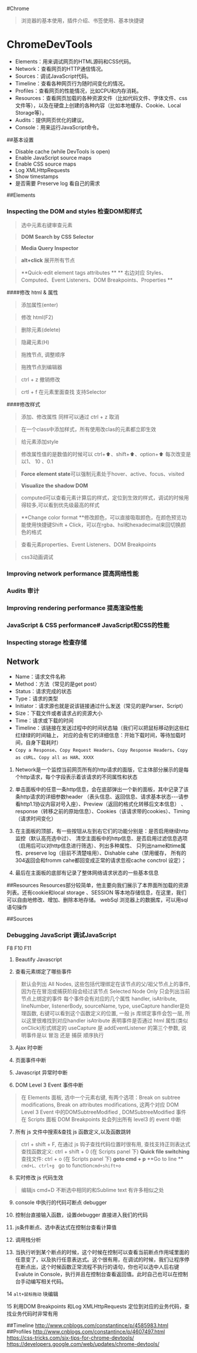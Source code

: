 #Chrome
>    浏览器的基本使用，插件介绍、书签使用、基本快捷键

# ChromeDevTools

- Elements：用来调试网页的HTML源码和CSS代码。
- Network：查看网页的HTTP通信情况。
- Sources：调试JavaScript代码。
- Timeline：查看各种网页行为随时间变化的情况。
- Profiles：查看网页的性能情况，比如CPU和内存消耗。
- Resources：查看网页加载的各种资源文件（比如代码文件、字体文件、css文件等），以及在硬盘上创建的各种内容（比如本地缓存、Cookie、Local Storage等）。
- Audits：提供网页优化的建议。
- Console：用来运行JavaScript命令。

##基本设置
- Disable cache (while DevTools is open)
- Enable JavaScript source maps
- Enable CSS source maps
- Log XMLHttpRequests
- Show timestamps
- 是否需要 Preserve log 看自己的需求

##Elements

### Inspecting the DOM and styles 检查DOM和样式
>  选中元素右键审查元素

>  **DOM Search by CSS Selector**

>  **Media Query Inspector**

>  **alt+click** 展开所有节点

>  **Quick-edit element tags attributes **
>  ** 右边对应 Styles、Computed、Event Listeners、DOM Breakpoints、Properties **

####修改 html & 属性

>  添加属性(enter)

>  修改 html(F2)

>  删除元素(delete)

>  隐藏元素(H)

>  拖拽节点, 调整顺序

>  拖拽节点到编辑器

>  ctrl + z 撤销修改

>  crtl + f 在元素里面查找 支持Selector

####修改样式
>  添加、修改属性 同样可以通过 ctrl + z 取消

>  在一个class中添加样式，所有使用改clas的元素都立即生效

>  给元素添加style

>  修改属性值的是数值的时候可以 ctrl+⬆️、shift+⬆️、option+⬆️ 每次改变是以1、 10 、0.1

>  **Force element state**可以强制元素处于hover、active、focus、visited

>  **Visualize the shadow DOM**

>  computed可以查看元素计算后的样式，定位到生效的样式，调试的时候用得较多,可以看到优先级最高的样式

>  **Change color format **修改颜色，可以直接吸取颜色，在颜色预览功能使用快捷键Shift + Click，可以在rgba、hsl和hexadecimal来回切换颜色的格式

>  查看元素properties、Event Listeners、DOM Breakpoints

>  css3动画调试


### Improving network performance 提高网络性能
### Audits 审计
### Improving rendering performance 提高渲染性能
### JavaScript & CSS performance# JavaScript和CSS的性能
### Inspecting storage 检查存储

## Network
- Name：请求文件名称
- Method：方法（常见的是get post）
- Status：请求完成的状态
- Type：请求的类型
- Initiator：请求源也就是说该链接通过什么发送（常见的是Parser、Script）
- Size：下载文件或者请求占的资源大小
- Time：请求或下载的时间
- Timeline：该链接在发送过程中的时间状态轴（我们可以把鼠标移动到这些红红绿绿的时间轴上， 对应的会有它的详细信息：开始下载时间，等待加载时间，自身下载耗时）
- `Copy a Response`、`Copy Request Headers`、`Copy Response Headers`、`Copy as cURL`、`Copy all as HAR`、`XXXX`


1. Network是一个监控当前网页所有的http请求的面版，它主体部分展示的是每个http请求，每个字段表示着该请求的不同属性和状态

2. 单击面板中的任意一条http信息，会在底部弹出一个新的面板，其中记录了该条http请求的详细参数header
  （表头信息、返回信息、请求基本状态---请参看http1.1协议内容对号入座）、Preview（返回的格式化转移后文本信息）
  、response（转移之前的原始信息）、Cookies（该请求带的cookies）、Timing（请求时间变化）

3. 在主面板的顶部，有一些按钮从左到右它们的功能分别是：是否启用继续http监控（默认高亮选中过）、
  清空主面板中的http信息、是否启用过滤信息选项（启用后可以对http信息进行筛选）、列出多种属性、
  只列出name和time属性、preserve log（目前不清楚啥用）、Dishable cahe（禁用缓存，
  所有的304返回会和fromm cahe都回变成正常的请求忽视cache conctrol 设定）；

4.  最后在主面板的底部有记录了整体网络请求状态的一些基本信息

##Resources
Resources部分较简单，他主要向我们展示了本界面所加载的资源列表。还有cookie和local storage 、SESSION 等本地存储信息，在这里，我们可以自由地修改、增加、删除本地存储。
webSql 浏览器上的数据库，可以用sql语句操作

##Sources
### Debugging JavaScript 调试JavaScript
F8 F10 F11

1. Beautify Javascript

2. 查看元素绑定了哪些事件

>   默认会列出 All Nodes, 这些包括代理绑定在该节点的父/祖父节点上的事件, 因为在在冒泡或捕获阶段会经过该节点
>  Selected Node Only 只会列出当前节点上绑定的事件
>  每个事件会有对应的几个属性 handler, isAtribute, lineNumber, listenerBody, sourceName, type, useCapture
>  handler是处理函数, 右键可以看到这个函数定义的位置, 一般 js 库绑定事件会包一层, 所以这里很难找到对应handler
>  isAtribute 表明事件是否通过 html 属性(类似onClick)形式绑定的
>  useCapture 是 addEventListener 的第三个参数, 说明事件是以 冒泡 还是 捕获 顺序执行

3. Ajax 时中断

4. 页面事件中断

5. Javascript 异常时中断

6. DOM Level 3 Event 事件中断

>  在 Elements 面板, 选中一个元素右键, 有两个选项：Break on subtree modifications, Break on attributes modifications, 这两个对应 DOM Level 3 Event 中的DOMSubtreeModified , DOMSubtreeModified 事件 在 Scripts 面板 DOM Breakpoints 处会列出所有 level3 的 event 中断

7. 所有 js 文件中搜索&查找 js 函数定义,以及函数跳转

>   ctrl + shift + F, 在通过 js 钩子查找代码位置时很有用, 查找支持正则表达式
>   查找函数定义: ctrl + shift + 0 (在 Scripts panel 下)
>   **Quick file switching** 查找文件: ctrl + o  (在 Scripts panel 下)
>   **goto  cmd + p**
>   **Go to line ** `cmd+L、ctrl+g ` go to function`cmd+shift+o`

8. 实时修改 js 代码生效

>   编辑js cmd+D 不断选中相同的和Sublime text 有许多相似之处

9. console 中执行的代码可断点 debugger

10. 控制台直接输入函数，设置debugger 直接进入我们的代码

11. js条件断点、选中表达式在控制台查看计算值

12. 调用栈分析

13. 当执行听到某个断点的时候，这个时候在控制可以查看当前断点作用域里面的任意变了，以及执行任意表达式。这个很有用，在调试的时候，我们让程序停在断点出，这个时候函数正常流程不执行的语句，你也可以选中人后右键Evalute in Console，执行并且在控制台查看返回值。此时自己也可以在控制台手动编写相关代码。

14 `alt+鼠标拖动` 块编辑

15 利用DOM Breakpoints 和Log XMLHttpRequests 定位到对应的业务代码，查找业务代码时非常有用

##Timeline
http://www.cnblogs.com/constantince/p/4585983.html
##Profiles
http://www.cnblogs.com/constantince/p/4607497.html
https://css-tricks.com/six-tips-for-chrome-devtools/
https://developers.google.com/web/updates/chrome-devtools/


